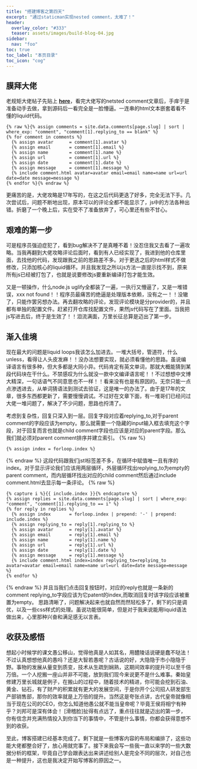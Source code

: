 ```yaml
---
title: "搭建博客之第四天"
excerpt: "通过staticman实现nested comment，太难了！"
header:
  overlay_color: "#333"
  teaser: assets/images/build-blog-04.jpg
sidebar:
  nav: "foo"
toc: true
toc_label: "本页目录"
toc_icon: "cog"
---
```

## 膜拜大佬
老规矩大佬帖子先贴上 [**here**](https://mademistakes.com/articles/improving-jekyll-static-comments/)，看完大佬写的netsted comment文章后，手痒于是准备动手去做，拿到源码后一看完全是一脸懵逼。一连串的html文本嵌套着看不懂的liquid代码。
```liquid
{% raw %}{% assign comments = site.data.comments[page.slug] | sort | where_exp: "comment", "comment[1].replying_to == blank" %}
{% for comment in comments %}
  {% assign avatar      = comment[1].avatar %}
  {% assign email       = comment[1].email %}
  {% assign name        = comment[1].name %}
  {% assign url         = comment[1].url %}
  {% assign date        = comment[1].date %}
  {% assign message     = comment[1].message %}
  {% include comment.html avatar=avatar email=email name=name url=url date=date message=message %}
{% endfor %}{% endraw %}
```
更痛苦的是，大佬攻略是17年写的，在这之后代码更迭了好多，完全无法下手。几次尝试后，问题不断地出现，原本可以的评论全都不能显示了，js中的方法各种出错。折磨了一个晚上后，实在受不了准备放弃了，可心里还有些不甘心。
## 艰难的第一步  
可是程序员强迫症犯了，看到bug解决不了是真睡不着！没忍住我又去看了一遍攻略。当我再翻到大佬攻略评论后面时，看到有人已经实现了，我进到他的仓库里面，去找他的代码，发现跟我之前的思路差不多。对于更迭之后的html样式不做修改，只添加核心的liquid循环。并且我发现之所以js方法一直提示找不到，原来所有js已经被打包了，也就是说要修改js要重新编译打包才能生效。

又是一顿操作，什么node.js uglify全都装了一遍，一执行又懵逼了，又是一堆错误，xxx not found！！程序员最痛苦的绝逼是处理版本依赖，没有之一！！没辙了，只能作罢另想办法。再去翻攻略的评论，发现评论模块是分provider的，并且都有单独的配置文件。赶紧打开仓库找配置文件，果然js代码写在了里面。当我把js写进去后，终于是生效了！！泪流满面，万里长征总算是迈出了第一步。
## 渐入佳境
现在最大的问题是liquid loops我该怎么加进去。一堆大括号，管道符，什么unless，看得让人头皮发麻！！没办法想要实现，就必须看懂他的思路。虽说编译语言有很多种，但大多都是大同小异。代码肯定有英文单词，那就大概能猜到某段代码块在干什么。不禁感叹为什么就没一款中文编译语言呢！！不过想想中文博大精深，一句话语气不同意思也不一样！！看来没有也是有原因的。无奈只能一点点渗透进去，从单词猜语法到测试去验证，这是唯一的办法了。由于是17年的文章，很多东西都更新了，需要慢慢调试。不过好在文章下面，有一堆哥们已经问过大佬一堆问题了，解决了不少问题，思路也捋清了。

考虑到复杂性，回复只深入到一层。回复字段对应着replying_to,对于parent comment的字段应该为empty。那么就需要一个隐藏的input输入框去填充这个字段，对于回复而言也就是child comment字段也应该是对应的parent字段。那么我们就必须对parent comment排序并建立索引。
{% raw %}
~~~liquid
{% assign index = forloop.index %} 
~~~
{% endraw %}
这段代码跟我们jstl标签差不多，在循环中赋值唯一且有序的index。对于显示评论我们应该用两层循环，外层循环找出replying_to为empty的parent comment，而内层循环找出对应的child comment然后通过include comment.html去显示每一条评论。
{% raw %}
~~~liquid
{% capture i %}{{ include.index }}{% endcapture %}
{% assign replies = site.data.comments[page.slug] | sort | where_exp: "comment", "comment[1].replying_to == i" %}
{% for reply in replies %}
  {% assign index       = forloop.index | prepend: '-' | prepend: include.index %}
  {% assign replying_to = reply[1].replying_to %}
  {% assign avatar      = reply[1].avatar %}
  {% assign email       = reply[1].email %}
  {% assign name        = reply[1].name %}
  {% assign url         = reply[1].url %}
  {% assign date        = reply[1].date %}
  {% assign message     = reply[1].message %}
  {% include comment.html index=index replying_to=replying_to avatar=avatar email=email name=name url=url date=date message=message %}
{% endfor %}
~~~
{% endraw %}
并且当我们点击回复按钮时，对应的reply也就是一条新的comment replying_to字段应该为它patent的index,而取消回复时该字段应该被重置为empty。
思路清晰了，问题解决起来也就自然而然轻松多了，剩下的只是调优，以及一些css样式的处理。虽说功能很简单，但是对于我来说能用liquid语法做出来，心里那种兴奋和满足感无以言表。
## 收获及感悟
想起小时候学的课文愚公移山，觉得他真是人如其名，用醴陵话说硬是蠢不哒法！不过认真想想他真的愚吗？还是大智若愚呢？古话说的好，大隐隐于市小隐隐于野。事物的发展从量变到质变，技术从生疏到娴熟，这期间效率的提升可以至千倍万倍。一个人挖搬一座山并非不可能，放到我们现今来说更不是什么难事。秦始皇修建万里长城就是例子，在搬山的过程中，随着技术的精进，你可能会挖到石油、黄金、钻石，有了财产的积累就有更大的发展空间，于是你开个公司招人研发部生产部销售部，那你的效率就是上万倍的提升。当然这是夸张点讲，古代皇帝就像相当于现在公司的CEO，你怎么知道他愚公就不能当皇帝呢？毕竟王侯将相宁有种乎？刘邦可是深有体会！  [滑稽脸]扯得有点远了，重点往往就是迈出的第一步，你有信念并充满热情投入到你当下的事情中，不管是什么事情，你都会获得意想不到的收获。

至此，博客搭建已经基本完成了。剩下就是一些博客内容的布局和编排了，这些功能大佬都整合好了，放心用就完事了。接下来我会写一些我一直以来学的一些大数据分析的框架，毕竟自己学会跟表达出来讲述给别人是完全不同的层次，对自己也是一种提升，这也是我决定开始写博客的原因之一。
